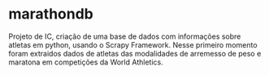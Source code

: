 # marathondb
Projeto de IC, criação de uma base de dados com informações sobre atletas em python, usando o Scrapy Framework. Nesse primeiro momento foram extraidos dados de atletas das modalidades de arremesso de peso e maratona em competições da World Athletics.
